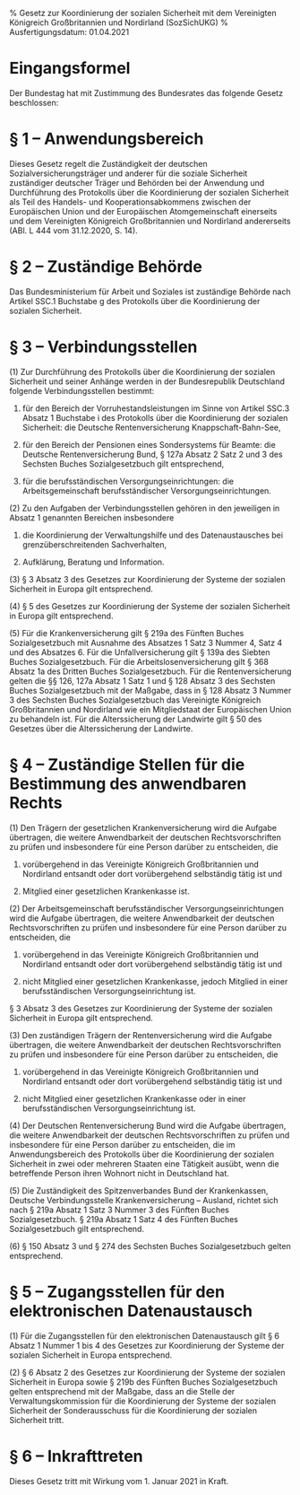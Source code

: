 % Gesetz zur Koordinierung der sozialen Sicherheit mit dem Vereinigten Königreich Großbritannien und Nordirland  (SozSichUKG)
% Ausfertigungsdatum: 01.04.2021
 
# Eingangsformel

Der Bundestag hat mit Zustimmung des Bundesrates das folgende Gesetz beschlossen:

# § 1 – Anwendungsbereich

Dieses Gesetz regelt die Zuständigkeit der deutschen Sozialversicherungsträger und anderer für die soziale Sicherheit zuständiger deutscher Träger und Behörden bei der Anwendung und Durchführung des Protokolls über die Koordinierung der sozialen Sicherheit als Teil des Handels- und Kooperationsabkommens zwischen der Europäischen Union und der Europäischen Atomgemeinschaft einerseits und dem Vereinigten Königreich Großbritannien und Nordirland andererseits (ABl. L 444 vom 31.12.2020, S. 14).

# § 2 – Zuständige Behörde

Das Bundesministerium für Arbeit und Soziales ist zuständige Behörde nach Artikel SSC.1 Buchstabe g des Protokolls über die Koordinierung der sozialen Sicherheit.

# § 3 – Verbindungsstellen

(1) Zur Durchführung des Protokolls über die Koordinierung der sozialen Sicherheit und seiner Anhänge werden in der Bundesrepublik Deutschland folgende Verbindungsstellen bestimmt:

1. für den Bereich der Vorruhestandsleistungen im Sinne von Artikel SSC.3 Absatz 1 Buchstabe i des Protokolls über die Koordinierung der sozialen Sicherheit: die Deutsche Rentenversicherung Knappschaft-Bahn-See,

2. für den Bereich der Pensionen eines Sondersystems für Beamte: die Deutsche Rentenversicherung Bund, § 127a Absatz 2 Satz 2 und 3 des Sechsten Buches Sozialgesetzbuch gilt entsprechend,

3. für die berufsständischen Versorgungseinrichtungen: die Arbeitsgemeinschaft berufsständischer Versorgungseinrichtungen.

(2) Zu den Aufgaben der Verbindungsstellen gehören in den jeweiligen in Absatz 1 genannten Bereichen insbesondere

1. die Koordinierung der Verwaltungshilfe und des Datenaustausches bei grenzüberschreitenden Sachverhalten,

2. Aufklärung, Beratung und Information.

(3) § 3 Absatz 3 des Gesetzes zur Koordinierung der Systeme der sozialen Sicherheit in Europa gilt entsprechend.

(4) § 5 des Gesetzes zur Koordinierung der Systeme der sozialen Sicherheit in Europa gilt entsprechend.

(5) Für die Krankenversicherung gilt § 219a des Fünften Buches Sozialgesetzbuch mit Ausnahme des Absatzes 1 Satz 3 Nummer 4, Satz 4 und des Absatzes 6. Für die Unfallversicherung gilt § 139a des Siebten Buches Sozialgesetzbuch. Für die Arbeitslosenversicherung gilt § 368 Absatz 1a des Dritten Buches Sozialgesetzbuch. Für die Rentenversicherung gelten die §§ 126, 127a Absatz 1 Satz 1 und § 128 Absatz 3 des Sechsten Buches Sozialgesetzbuch mit der Maßgabe, dass in § 128 Absatz 3 Nummer 3 des Sechsten Buches Sozialgesetzbuch das Vereinigte Königreich Großbritannien und Nordirland wie ein Mitgliedstaat der Europäischen Union zu behandeln ist. Für die Alterssicherung der Landwirte gilt § 50 des Gesetzes über die Alterssicherung der Landwirte.

# § 4 – Zuständige Stellen für die Bestimmung des anwendbaren Rechts

(1) Den Trägern der gesetzlichen Krankenversicherung wird die Aufgabe übertragen, die weitere Anwendbarkeit der deutschen Rechtsvorschriften zu prüfen und insbesondere für eine Person darüber zu entscheiden, die

1. vorübergehend in das Vereinigte Königreich Großbritannien und Nordirland entsandt oder dort vorübergehend selbständig tätig ist und

2. Mitglied einer gesetzlichen Krankenkasse ist.

(2) Der Arbeitsgemeinschaft berufsständischer Versorgungseinrichtungen wird die Aufgabe übertragen, die weitere Anwendbarkeit der deutschen Rechtsvorschriften zu prüfen und insbesondere für eine Person darüber zu entscheiden, die

1. vorübergehend in das Vereinigte Königreich Großbritannien und Nordirland entsandt oder dort vorübergehend selbständig tätig ist und

2. nicht Mitglied einer gesetzlichen Krankenkasse, jedoch Mitglied in einer berufsständischen Versorgungseinrichtung ist.

§ 3 Absatz 3 des Gesetzes zur Koordinierung der Systeme der sozialen Sicherheit in Europa gilt entsprechend.

(3) Den zuständigen Trägern der Rentenversicherung wird die Aufgabe übertragen, die weitere Anwendbarkeit der deutschen Rechtsvorschriften zu prüfen und insbesondere für eine Person darüber zu entscheiden, die

1. vorübergehend in das Vereinigte Königreich Großbritannien und Nordirland entsandt oder dort vorübergehend selbständig tätig ist und

2. nicht Mitglied einer gesetzlichen Krankenkasse oder in einer berufsständischen Versorgungseinrichtung ist.

(4) Der Deutschen Rentenversicherung Bund wird die Aufgabe übertragen, die weitere Anwendbarkeit der deutschen Rechtsvorschriften zu prüfen und insbesondere für eine Person darüber zu entscheiden, die im Anwendungsbereich des Protokolls über die Koordinierung der sozialen Sicherheit in zwei oder mehreren Staaten eine Tätigkeit ausübt, wenn die betreffende Person ihren Wohnort nicht in Deutschland hat.

(5) Die Zuständigkeit des Spitzenverbandes Bund der Krankenkassen, Deutsche Verbindungsstelle Krankenversicherung – Ausland, richtet sich nach § 219a Absatz 1 Satz 3 Nummer 3 des Fünften Buches Sozialgesetzbuch. § 219a Absatz 1 Satz 4 des Fünften Buches Sozialgesetzbuch gilt entsprechend.

(6) § 150 Absatz 3 und § 274 des Sechsten Buches Sozialgesetzbuch gelten entsprechend.

# § 5 – Zugangsstellen für den elektronischen Datenaustausch

(1) Für die Zugangsstellen für den elektronischen Datenaustausch gilt § 6 Absatz 1 Nummer 1 bis 4 des Gesetzes zur Koordinierung der Systeme der sozialen Sicherheit in Europa entsprechend.

(2) § 6 Absatz 2 des Gesetzes zur Koordinierung der Systeme der sozialen Sicherheit in Europa sowie § 219b des Fünften Buches Sozialgesetzbuch gelten entsprechend mit der Maßgabe, dass an die Stelle der Verwaltungskommission für die Koordinierung der Systeme der sozialen Sicherheit der Sonderausschuss für die Koordinierung der sozialen Sicherheit tritt.

# § 6 – Inkrafttreten

Dieses Gesetz tritt mit Wirkung vom 1. Januar 2021 in Kraft.

